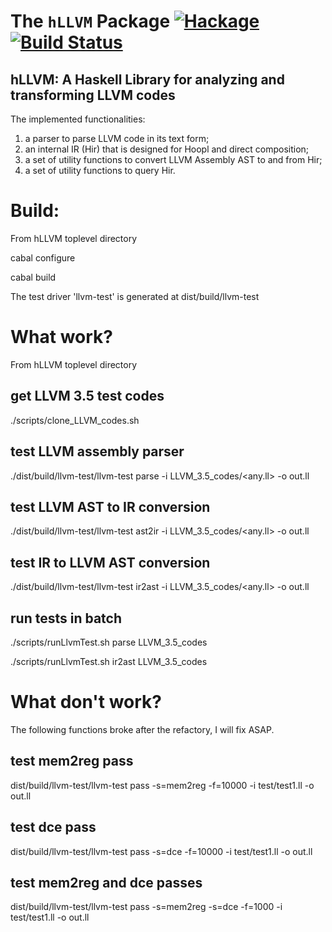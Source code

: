 The `hLLVM` Package  [![Hackage](https://img.shields.io/hackage/v/hLLVM.svg)](https://hackage.haskell.org/package/hLLVM) [![Build Status](https://travis-ci.org/mlite/hLLVM.svg)](https://travis-ci.org/mlite/hLLVM)
==========================================

## hLLVM: A Haskell Library for analyzing and transforming LLVM codes

The implemented functionalities:
1) a parser to parse LLVM code in its text form; 
2) an internal IR (Hir) that is designed for Hoopl and direct composition; 
3) a set of utility functions to convert LLVM Assembly AST to and from Hir;
4) a set of utility functions to query Hir.


Build:
==============
From hLLVM toplevel directory

  cabal configure

  cabal build

The test driver 'llvm-test' is generated at dist/build/llvm-test

What work?
==============
From hLLVM toplevel directory

## get LLVM 3.5 test codes
./scripts/clone_LLVM_codes.sh

## test LLVM assembly parser
./dist/build/llvm-test/llvm-test parse -i LLVM_3.5_codes/&lt;any.ll&gt; -o out.ll

## test LLVM AST to IR conversion
./dist/build/llvm-test/llvm-test ast2ir -i LLVM_3.5_codes/&lt;any.ll&gt; -o out.ll

## test IR to LLVM AST conversion
./dist/build/llvm-test/llvm-test ir2ast -i LLVM_3.5_codes/&lt;any.ll&gt; -o out.ll

## run tests in batch 
./scripts/runLlvmTest.sh parse LLVM_3.5_codes

./scripts/runLlvmTest.sh ir2ast LLVM_3.5_codes


What don't work?
==============
The following functions broke after the refactory, I will fix ASAP.
## test mem2reg pass
dist/build/llvm-test/llvm-test pass -s=mem2reg -f=10000 -i test/test1.ll -o out.ll


## test dce pass
dist/build/llvm-test/llvm-test pass -s=dce -f=10000 -i test/test1.ll -o out.ll


## test mem2reg and dce passes
dist/build/llvm-test/llvm-test pass -s=mem2reg -s=dce -f=1000 -i test/test1.ll -o out.ll


